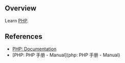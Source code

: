 ## Overview

Learn [PHP](https://www.php.net/).

## References

-   [PHP: Documentation](https://www.php.net/docs.php)
-   [PHP: PHP 手册 - Manual](php: PHP 手册 - Manual)
